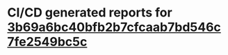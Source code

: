 # CI/CD generated reports for [3b69a6bc40bfb2b7cfcaab7bd546c7fe2549bc5c](https://github.com/hydephp/develop/commit/3b69a6bc40bfb2b7cfcaab7bd546c7fe2549bc5c)
